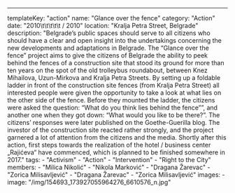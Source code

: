 ---
  templateKey: "action"
  name: "Glance over the fence"
  category: "Action"
  date: "2010\t\t\t\t\t /   2010"
  location: "Kralja Petra Street, Belgrade"
  description: "Belgrade’s public spaces should serve to all citizens who should have a clear and open insight into the undertakings concerning the new developments and adaptations in Belgrade. The “Glance over the fence” project aims to give the citizens of Belgrade the ability to peek behind the fences of a construction site that stood its ground for more than ten years on the spot of the old trolleybus roundabout, between Knez Mihailova, Uzun-Mirkova and Kralja Petra Streets. By setting up a foldable ladder in front of the construction site fences (from Kralja Petra Street) all interested people were given the opportunity to take a look at what lies on the other side of the fence. Before they mounted the ladder, the citizens were asked the question: “What do you think lies behind the fence””, and another one when they got down: “What would you like to be there?”. The citizens’ responses were later published on the Goethe-Guerilla blog. The investor of the construction site reacted rather strongly, and the project garnered a lot of attention from the citizens and the media. Shortly after this action, first steps towards the realization of the hotel / business center „Rajićeva“ have commenced, which is planned to be finished somewhere in 2017."
  tags:
    - "Activism"
    - "Action"
    - "Intervention"
    - "Right to the City"
  members:
    - "Milica Nikolić"
    - "Nikola Marković"
    - "Dragana Žarevac"
    - "Zorica Milisavljević"
    - "Dragana Žarevac"
    - "Zorica Milisavljević"
  images:
    -
      image: "/img/154693_173927055964276_6610576_n.jpg"

